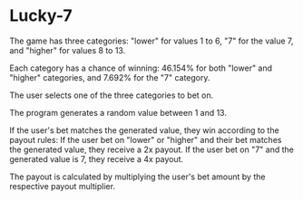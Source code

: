 # Lucky-7
The game has three categories: "lower" for values 1 to 6, "7" for the value 7, and "higher" for values 8 to 13.

Each category has a chance of winning: 46.154% for both "lower" and "higher" categories, and 7.692% for the "7" category.

The user selects one of the three categories to bet on.

The program generates a random value between 1 and 13.

If the user's bet matches the generated value, they win according to the payout rules:
  If the user bet on "lower" or "higher" and their bet matches the generated value, they receive a 2x payout.
  If the user bet on "7" and the generated value is 7, they receive a 4x payout.

The payout is calculated by multiplying the user's bet amount by the respective payout multiplier.
